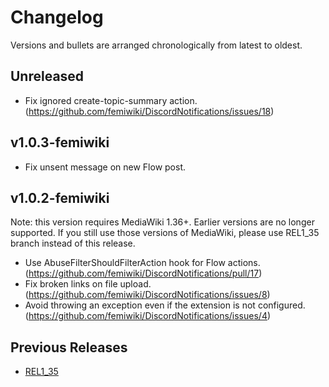 # Changelog

Versions and bullets are arranged chronologically from latest to oldest.

## Unreleased

- Fix ignored create-topic-summary action. (https://github.com/femiwiki/DiscordNotifications/issues/18)

## v1.0.3-femiwiki

- Fix unsent message on new Flow post.

## v1.0.2-femiwiki

Note: this version requires MediaWiki 1.36+. Earlier versions are no longer supported.
If you still use those versions of MediaWiki, please use REL1_35 branch instead of this release.

- Use AbuseFilterShouldFilterAction hook for Flow actions. (https://github.com/femiwiki/DiscordNotifications/pull/17)
- Fix broken links on file upload. (https://github.com/femiwiki/DiscordNotifications/issues/8)
- Avoid throwing an exception even if the extension is not configured. (https://github.com/femiwiki/DiscordNotifications/issues/4)

## Previous Releases

- [REL1_35](https://github.com/femiwiki/DiscordNotifications/blob/REL1_35/CHANGELOG.md)
